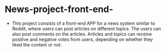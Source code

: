 # News-project-front-end-



-   This project consists of a front-end APP for a news system similar to Reddit, where users can post articles on different topics. The users can also post comments on the articles. Articles and topics can receive positive and negative votes from users, depending on whether they liked the content or not.



